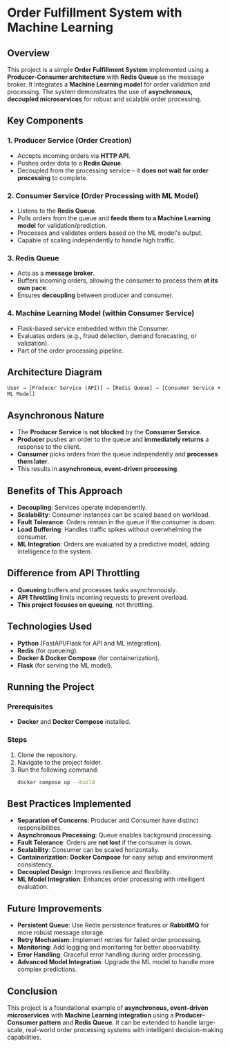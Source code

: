 # Order Fulfillment System with Machine Learning

## Overview
This project is a simple **Order Fulfillment System** implemented using a **Producer-Consumer architecture** with **Redis Queue** as the message broker. It integrates a **Machine Learning model** for order validation and processing. The system demonstrates the use of **asynchronous, decoupled microservices** for robust and scalable order processing.

## Key Components

### 1. Producer Service (Order Creation)
- Accepts incoming orders via **HTTP API**.
- Pushes order data to a **Redis Queue**.
- Decoupled from the processing service – it **does not wait for order processing** to complete.

### 2. Consumer Service (Order Processing with ML Model)
- Listens to the **Redis Queue**.
- Pulls orders from the queue and **feeds them to a Machine Learning model** for validation/prediction.
- Processes and validates orders based on the ML model's output.
- Capable of scaling independently to handle high traffic.

### 3. Redis Queue
- Acts as a **message broker**.
- Buffers incoming orders, allowing the consumer to process them **at its own pace**.
- Ensures **decoupling** between producer and consumer.

### 4. Machine Learning Model (within Consumer Service)
- Flask-based service embedded within the Consumer.
- Evaluates orders (e.g., fraud detection, demand forecasting, or validation).
- Part of the order processing pipeline.

## Architecture Diagram
```
User → [Producer Service (API)] → [Redis Queue] → [Consumer Service + ML Model]
```

## Asynchronous Nature
- The **Producer Service** is **not blocked** by the **Consumer Service**.
- **Producer** pushes an order to the queue and **immediately returns** a response to the client.
- **Consumer** picks orders from the queue independently and **processes them later**.
- This results in **asynchronous, event-driven processing**.

## Benefits of This Approach
- **Decoupling**: Services operate independently.
- **Scalability**: Consumer instances can be scaled based on workload.
- **Fault Tolerance**: Orders remain in the queue if the consumer is down.
- **Load Buffering**: Handles traffic spikes without overwhelming the consumer.
- **ML Integration**: Orders are evaluated by a predictive model, adding intelligence to the system.

## Difference from API Throttling
- **Queueing** buffers and processes tasks asynchronously.
- **API Throttling** limits incoming requests to prevent overload.
- **This project focuses on queuing**, not throttling.

## Technologies Used
- **Python** (FastAPI/Flask for API and ML integration).
- **Redis** (for queueing).
- **Docker & Docker Compose** (for containerization).
- **Flask** (for serving the ML model).

## Running the Project
### Prerequisites
- **Docker** and **Docker Compose** installed.

### Steps
1. Clone the repository.
2. Navigate to the project folder.
3. Run the following command:
    ```bash
    docker compose up --build
    ```

## Best Practices Implemented
- **Separation of Concerns**: Producer and Consumer have distinct responsibilities.
- **Asynchronous Processing**: Queue enables background processing.
- **Fault Tolerance**: Orders are **not lost** if the consumer is down.
- **Scalability**: Consumer can be scaled horizontally.
- **Containerization**: **Docker Compose** for easy setup and environment consistency.
- **Decoupled Design**: Improves resilience and flexibility.
- **ML Model Integration**: Enhances order processing with intelligent evaluation.

## Future Improvements
- **Persistent Queue**: Use Redis persistence features or **RabbitMQ** for more robust message storage.
- **Retry Mechanism**: Implement retries for failed order processing.
- **Monitoring**: Add logging and monitoring for better observability.
- **Error Handling**: Graceful error handling during order processing.
- **Advanced Model Integration**: Upgrade the ML model to handle more complex predictions.

## Conclusion
This project is a foundational example of **asynchronous, event-driven microservices** with **Machine Learning integration** using a **Producer-Consumer pattern** and **Redis Queue**. It can be extended to handle large-scale, real-world order processing systems with intelligent decision-making capabilities.

